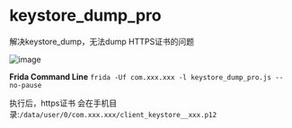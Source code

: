 # keystore_dump_pro
解决keystore_dump，无法dump HTTPS证书的问题

![image](https://github.com/hackettk/keystore_dump_pro/assets/45909680/c964865e-e759-407a-864a-7bdc26338c8a)


**Frida Command Line**
`frida -Uf com.xxx.xxx -l keystore_dump_pro.js --no-pause`

执行后，https证书 会在手机目录:``/data/user/0/com.xxx.xxx/client_keystore__xxx.p12``
